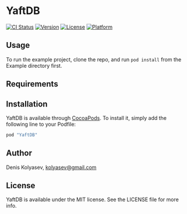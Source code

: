 # YaftDB

[![CI Status](http://img.shields.io/travis/kolyasev/YaftDB.svg?style=flat)](https://travis-ci.org/kolyasev/YaftDB)
[![Version](https://img.shields.io/cocoapods/v/YaftDB.svg?style=flat)](http://cocoapods.org/pods/YaftDB)
[![License](https://img.shields.io/cocoapods/l/YaftDB.svg?style=flat)](http://cocoapods.org/pods/YaftDB)
[![Platform](https://img.shields.io/cocoapods/p/YaftDB.svg?style=flat)](http://cocoapods.org/pods/YaftDB)

## Usage

To run the example project, clone the repo, and run `pod install` from the Example directory first.

## Requirements

## Installation

YaftDB is available through [CocoaPods](http://cocoapods.org). To install
it, simply add the following line to your Podfile:

```ruby
pod "YaftDB"
```

## Author

Denis Kolyasev, kolyasev@gmail.com

## License

YaftDB is available under the MIT license. See the LICENSE file for more info.
